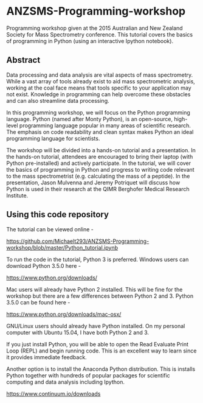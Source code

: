 # ANZSMS-Programming-workshop
Programming workshop given at the 2015 Australian and New Zealand Society for Mass Spectrometry conference. This tutorial covers the basics of programming in Python (using an interactive Ipython notebook). 

## Abstract
Data processing and data analysis are vital aspects of mass spectrometry. While a vast array of tools already exist to aid mass spectrometric analysis, working at the coal face means that tools specific to your application may not exist. Knowledge in programming can help overcome these obstacles and can also streamline data processing.

In this programming workshop, we will focus on the Python programming language. Python (named after Monty Python), is an open-source, high-level programming language popular in many areas of scientific research. The emphasis on code readability and clean syntax makes Python an ideal programming language for scientists.


The workshop will be divided into a hands-on tutorial and a presentation. In the hands-on tutorial, attendees are encouraged to bring their laptop (with Python pre-installed) and actively participate. In the tutorial, we will cover the basics of programming in Python and progress to writing code relevant to the mass spectrometrist (e.g. calculating the mass of a peptide). In the presentation, Jason Mulvenna and Jeremy Potriquet will discuss how Python is used in their research at the QIMR Berghofer Medical Research Institute.

## Using this code repository

The tutorial can be viewed online -

https://github.com/Michaelt293/ANZSMS-Programming-workshop/blob/master/Python_tutorial.ipynb

To run the code in the tutorial, Python 3 is preferred. Windows users can download Python 3.5.0 here -

https://www.python.org/downloads/

Mac users will already have Python 2 installed. This will be fine for the workshop but there are a few differences between Python 2 and 3. Python 3.5.0 can be found here -

https://www.python.org/downloads/mac-osx/

GNU/Linux users should already have Python installed. On my personal computer with Ubuntu 15.04, I have both Python 2 and 3.

If you just install Python, you will be able to open the Read Evaluate Print Loop (REPL) and begin running code. This is an excellent way to learn since it provides immediate feedback. 

Another option is to install the Anaconda Python distribution. This is installs Python together with hundreds of popular packages for scientific computing and data analysis including Ipython.

https://www.continuum.io/downloads
